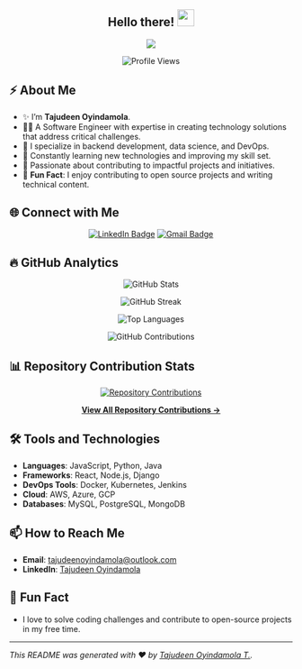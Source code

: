 <h2 align="center">Hello there! <img src="https://raw.githubusercontent.com/MartinHeinz/MartinHeinz/master/wave.gif" width="30px"></h2>

<p align="center">
  <a href="https://github.com/DenverCoder1/readme-typing-svg"><img src="https://readme-typing-svg.herokuapp.com?font=Fira+Code&pause=1100&width=800&lines=I'm+Tajudeen+Oyindamola+T.;I'm+a+Software+Engineer+and+DevOps+and+Cloud+Enthusiast."></a>
</p>

<p align="center">
  <img src="https://komarev.com/ghpvc/?username=Pterjudin&label=Profile%20views&color=0e75b6&style=flat" alt="Profile Views" />
</p>

## ⚡️ About Me

- ✨ I’m **Tajudeen Oyindamola**.
- 👨‍💻 A Software Engineer with expertise in creating technology solutions that address critical challenges.
- 🔭 I specialize in backend development, data science, and DevOps.
- 🌱 Constantly learning new technologies and improving my skill set.
- 💬 Passionate about contributing to impactful projects and initiatives.
- 🎉 **Fun Fact**: I enjoy contributing to open source projects and writing technical content.

## 🌐 Connect with Me

<p align="center">
   <a href="https://www.linkedin.com/in/tajudeen-oyindamola/"><img src="https://img.shields.io/badge/-Tajudeen%20Oyindamola-blue?style=plastic&labelColor=blue&logo=LinkedIn&link=linkedin.com/in/tajudeen-oyindamola" alt="LinkedIn Badge"></a> 
   <a href="mailto:tajudeenoyindamola@outlook.com"><img src="https://img.shields.io/badge/-Tajudeen%20Oyindamola-fff?style=plastic&labelColor=fff&logo=Gmail&link=mailto:tajudeenoyindamola@outlook.com" alt="Gmail Badge"></a>
</p>

## 🔥 GitHub Analytics

<!-- GitHub Stats including private and organization repos -->
<p align="center">
  <img src="https://github-readme-stats.vercel.app/api?username=Pterjudin&show_icons=true&locale=en&theme=tokyonight&count_private=true&include_all_commits=true" alt="GitHub Stats" />
</p>

<!-- GitHub Streak Stats including private and organization repos -->
<p align="center">
  <img src="https://github-readme-streak-stats.herokuapp.com/?user=Pterjudin&theme=tokyonight&count_private=true&include_all_commits=true" alt="GitHub Streak" />
</p>

<!-- GitHub Top Languages including private and organization repos -->
<p align="center">
  <img src="https://github-readme-stats.vercel.app/api/top-langs?username=Pterjudin&show_icons=true&locale=en&layout=compact&theme=tokyonight&count_private=true" alt="Top Languages" />
</p>

<!-- GitHub Contributions including private and organization repos -->
<p align="center">
  <img src="https://github-contributor-stats.vercel.app/api?username=Pterjudin&count_private=true&theme=tokyonight" alt="GitHub Contributions" />
</p>

## 📊 Repository Contribution Stats

<!-- Repository Contribution Stats for all repos including private ones -->
<p align="center">
  <a href="https://github.com/Pterjudin?tab=repositories">
    <img src="https://contrib.rocks/image?repo=Pterjudin/pterjudin" alt="Repository Contributions" />
  </a>
</p>

<p align="center">
  <a href="https://github.com/Pterjudin?tab=repositories"><strong>View All Repository Contributions &rarr;</strong></a>
</p>

## 🛠️ Tools and Technologies

- **Languages**: JavaScript, Python, Java
- **Frameworks**: React, Node.js, Django
- **DevOps Tools**: Docker, Kubernetes, Jenkins
- **Cloud**: AWS, Azure, GCP
- **Databases**: MySQL, PostgreSQL, MongoDB

## 📫 How to Reach Me

- **Email**: [tajudeenoyindamola@outlook.com](mailto:tajudeenoyindamola@outlook.com)
- **LinkedIn**: [Tajudeen Oyindamola](https://www.linkedin.com/in/tajudeen-oyindamola/)

## 🎉 Fun Fact

- I love to solve coding challenges and contribute to open-source projects in my free time.

---

*This README was generated with ❤️ by [Tajudeen Oyindamola T.](https://github.com/Pterjudin).*
